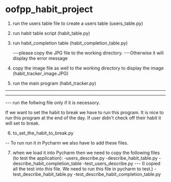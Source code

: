 # oofpp_habit_project
1. run the users table file to create a users table (users_table.py)
2. run habit table script (habit_table.py)
3. run habit_completion table (habit_completion_table.py)

   ---please copy the JPG file to the working directory. 
   ---Otherwise it will display the error message
4. copy the image file as well to the working directory to display the image
   (habit_tracker_image.JPG)

5. run the main program (habit_tracker.py)

---
---
--- run the follwing file only if it is necessory. 

If we want to set the habit to break we have to run this program. 
It is nice to run this program at the end of the day. If user didn't check off their
habit it will set to break.

6. to_set_the_habit_to_break.py


-- To run run it in Pycharm we also have to add these files.

7. when we load it into Pycharm then we need to copy the following files (to test the application):
   -users_describe.py
   -describe_habit_table.py
   -describe_habit_completion_table
   -test_users_describe.py      --- (I copied all the test into this file. We need to run this file in pycharm to test.)
   -test_describe_habit_table.py
   -test_describe_habit_completion_table.py
   
   

